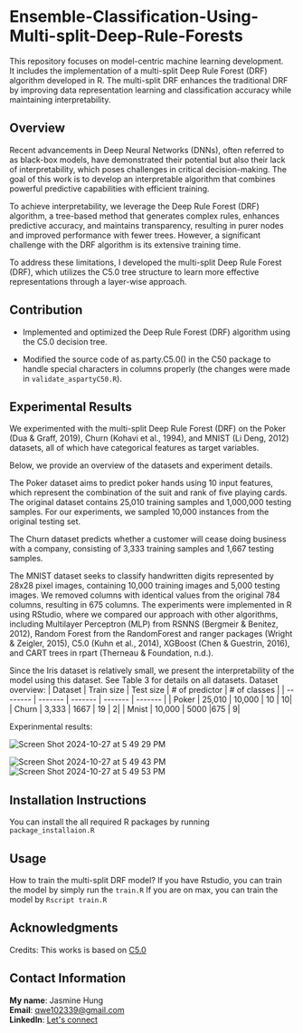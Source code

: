 # Ensemble-Classification-Using-Multi-split-Deep-Rule-Forests
This repository focuses on model-centric machine learning development. \
It includes the implementation of a multi-split Deep Rule Forest (DRF) algorithm developed in R. The multi-split DRF enhances the traditional DRF by improving data representation learning and classification accuracy while maintaining interpretability.

## Overview
Recent advancements in Deep Neural Networks (DNNs), often referred to as black-box models, have demonstrated their potential but also their lack of interpretability, which poses challenges in critical decision-making. The goal of this work is to develop an interpretable algorithm that combines powerful predictive capabilities with efficient training.

To achieve interpretability, we leverage the Deep Rule Forest (DRF) algorithm, a tree-based method that generates complex rules, enhances predictive accuracy, and maintains transparency, resulting in purer nodes and improved performance with fewer trees. However, a significant challenge with the DRF algorithm is its extensive training time.

To address these limitations, I developed the multi-split Deep Rule Forest (DRF), which utilizes the C5.0 tree structure to learn more effective representations through a layer-wise approach.

## Contribution
- Implemented and optimized the Deep Rule Forest (DRF) algorithm using the C5.0 decision tree.
   
- Modified the source code of as.party.C5.0() in the C50 package to handle special characters in columns properly (the changes were made in `validate_aspartyC50.R`).

   
## Experimental Results

We experimented with the multi-split Deep Rule Forest (DRF) on the Poker (Dua & Graff, 2019), Churn (Kohavi et al., 1994), and MNIST (Li Deng, 2012) datasets, all of which have categorical features as target variables.

Below, we provide an overview of the datasets and experiment details.

The Poker dataset aims to predict poker hands using 10 input features, which represent the combination of the suit and rank of five playing cards. The original dataset contains 25,010 training samples and 1,000,000 testing samples. For our experiments, we sampled 10,000 instances from the original testing set.

The Churn dataset predicts whether a customer will cease doing business with a company, consisting of 3,333 training samples and 1,667 testing samples.

The MNIST dataset seeks to classify handwritten digits represented by 28x28 pixel images, containing 10,000 training images and 5,000 testing images. We removed columns with identical values from the original 784 columns, resulting in 675 columns. The experiments were implemented in R using RStudio, where we compared our approach with other algorithms, including Multilayer Perceptron (MLP) from RSNNS (Bergmeir & Benitez, 2012), Random Forest from the RandomForest and ranger packages (Wright & Zeigler, 2015), C5.0 (Kuhn et al., 2014), XGBoost (Chen & Guestrin, 2016), and CART trees in rpart (Therneau & Foundation, n.d.).

Since the Iris dataset is relatively small, we present the interpretability of the model using this dataset. See Table 3 for details on all datasets.
Dataset overview:
| Dataset    | Train size | Test size | # of predictor | # of classes |
| -------- | ------- | ------- | ------- | ------- |
| Poker  | 25,010    | 10,000    | 10 | 10|
| Churn | 3,333     | 1667    | 19 | 2|
| Mnist    | 10,000    | 5000    |675 | 9|

Experinmental results:

![Screen Shot 2024-10-27 at 5 49 29 PM](https://github.com/user-attachments/assets/99493b3d-4759-4e1d-a8f1-ea0baff8a4da)

![Screen Shot 2024-10-27 at 5 49 43 PM](https://github.com/user-attachments/assets/c19ef572-5d43-407d-81ec-392f3b710ad2)
![Screen Shot 2024-10-27 at 5 49 53 PM](https://github.com/user-attachments/assets/54e7573a-4b07-448b-bf5a-fce8a66166a0)


## Installation Instructions
You can install the all required R packages by running `package_installaion.R` 

## Usage
How to train the multi-split DRF model?
If you have Rstudio, you can train the model by simply run the `train.R`
If you are on max, you can train the model by 
`Rscript train.R`


## Acknowledgments
Credits: This works is based on [C5.0 ](https://github.com/topepo/C5.0/tree/master) 

## Contact Information
**My name**: Jasmine Hung \
**Email**: qwe102339@gmail.com\
**LinkedIn**: [Let's connect](https://www.linkedin.com/in/jasmine-hung-043149238/) 

